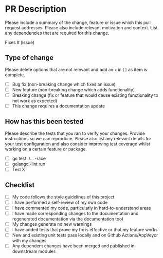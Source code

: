 # PR Description

Please include a summary of the change, feature or issue which this pull request addresses. Please also include relevant motivation and context. List any dependencies that are required for this change.

Fixes # (issue)

## Type of change

Please delete options that are not relevant and add an `x` in `[]` as item is complete.

- [ ] Bug fix (non-breaking change which fixes an issue)
- [ ] New feature (non-breaking change which adds functionality)
- [ ] Breaking change (fix or feature that would cause existing functionality to not work as expected)
- [ ] This change requires a documentation update

## How has this been tested

Please describe the tests that you ran to verify your changes. Provide instructions so we can reproduce. Please also list any relevant details for your test configuration and
also consider improving test coverage whilst working on a certain feature or package.

- [ ] go test ./... -race
- [ ] golangci-lint run
- [ ] Test X

## Checklist

- [ ] My code follows the style guidelines of this project
- [ ] I have performed a self-review of my own code
- [ ] I have commented my code, particularly in hard-to-understand areas
- [ ] I have made corresponding changes to the documentation and regenerated documentation via the documentation tool
- [ ] My changes generate no new warnings
- [ ] I have added tests that prove my fix is effective or that my feature works
- [ ] New and existing unit tests pass locally and on Github Actions/AppVeyor with my changes
- [ ] Any dependent changes have been merged and published in downstream modules
